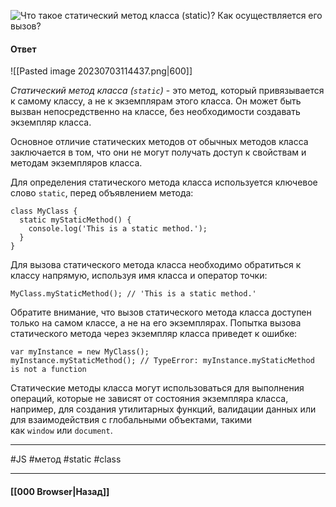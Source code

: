 ![Что такое статический метод класса (`static`)? Как осуществляется его вызов?](https://youtu.be/G4iYlbilozM?t=641)

#### Ответ

![[Pasted image 20230703114437.png|600]]

*Статический метод класса (`static`)* - это метод, который привязывается к самому классу, а не к экземплярам этого класса. Он может быть вызван непосредственно на классе, без необходимости создавать экземпляр класса.

Основное отличие статических методов от обычных методов класса заключается в том, что они не могут получать доступ к свойствам и методам экземпляров класса.

Для определения статического метода класса используется ключевое слово `static`, перед объявлением метода:

```
class MyClass {
  static myStaticMethod() {
    console.log('This is a static method.');
  }
}
```

Для вызова статического метода класса необходимо обратиться к классу напрямую, используя имя класса и оператор точки:

```
MyClass.myStaticMethod(); // 'This is a static method.'
```

Обратите внимание, что вызов статического метода класса доступен только на самом классе, а не на его экземплярах. Попытка вызова статического метода через экземпляр класса приведет к ошибке:

```
var myInstance = new MyClass();
myInstance.myStaticMethod(); // TypeError: myInstance.myStaticMethod is not a function
```

Статические методы класса могут использоваться для выполнения операций, которые не зависят от состояния экземпляра класса, например, для создания утилитарных функций, валидации данных или для взаимодействия с глобальными объектами, такими как `window` или `document`.

___
#JS #метод #static #class 

___

#### [[000 Browser|Назад]]